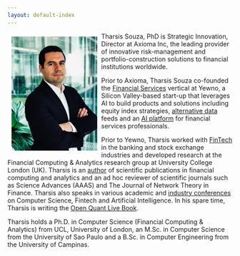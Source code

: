 ```yaml
---
layout: default-index
---
```


<img style="width=305px;height=445px;float:left;padding:9px;"
src="/image/p1.jpeg" alt="profile picture" width="192" height="256">

Tharsis Souza, PhD is Strategic Innovation, Director at Axioma Inc, the leading provider of innovative risk-management and portfolio-construction solutions to financial institutions worldwide.

Prior to Axioma, Tharsis Souza co-founded the [Financial Services](https://www.yewno.com/finance/) vertical at Yewno, a Silicon Valley-based start-up that leverages AI to build products and solutions including equity index strategies, [alternative data](https://finance.yewno.com/data-packages) feeds and an [AI platform](https://www.yewno.com/edge) for financial services professionals.  

Prior to Yewno, Tharsis worked with [FinTech](https://www.souzatharsis.com/Experience/) in the banking and stock exchange industries and developed research at the Financial Computing & Analytics research group at University College London (UK). Tharsis is an [author](https://www.souzatharsis.com/Research/) of scientific publications in financial computing and analytics and an ad hoc reviewer of scientific journals such as Science Advances (AAAS) and The Journal of Network Theory in Finance. Tharsis also speaks in various academic and [industry conferences](https://www.souzatharsis.com/Talks/) on Computer Science, Fintech and Artificial Intelligence. In his spare time, Tharsis is writing the [Open Quant Live Book](http://www.openquants.com).

Tharsis holds a Ph.D. in Computer Science (Financial Computing & Analytics) from UCL, University of London, an M.Sc. in Computer Science from the University of Sao Paulo and a B.Sc. in Computer Engineering from the University of Campinas.




